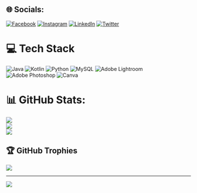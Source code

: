 
## 🌐 Socials:
[![Facebook](https://img.shields.io/badge/Facebook-%231877F2.svg?logo=Facebook&logoColor=white)](https://facebook.com/https://www.facebook.com/profile.php?id=100009657398315&mibextid=ZbWKwL) [![Instagram](https://img.shields.io/badge/Instagram-%23E4405F.svg?logo=Instagram&logoColor=white)](https://instagram.com/Niks_2801) [![LinkedIn](https://img.shields.io/badge/LinkedIn-%230077B5.svg?logo=linkedin&logoColor=white)](https://linkedin.com/in/https://www.linkedin.com/in/krishnakant-15a5b2249) [![Twitter](https://img.shields.io/badge/Twitter-%231DA1F2.svg?logo=Twitter&logoColor=white)](https://twitter.com/Niks_2801) 

# 💻 Tech Stack
![Java](https://img.shields.io/badge/java-%23ED8B00.svg?style=flat&logo=java&logoColor=white) ![Kotlin](https://img.shields.io/badge/kotlin-%230095D5.svg?style=flat&logo=kotlin&logoColor=white) ![Python](https://img.shields.io/badge/python-3670A0?style=flat&logo=python&logoColor=ffdd54)  ![MySQL](https://img.shields.io/badge/mysql-%2300f.svg?style=flat&logo=mysql&logoColor=white) ![Adobe Lightroom](https://img.shields.io/badge/Adobe%20Lightroom-31A8FF.svg?style=flat&logo=Adobe%20Lightroom&logoColor=white) ![Adobe Photoshop](https://img.shields.io/badge/adobephotoshop-%2331A8FF.svg?style=flat&logo=adobephotoshop&logoColor=white) ![Canva](https://img.shields.io/badge/Canva-%2300C4CC.svg?style=flat&logo=Canva&logoColor=white)
# 📊 GitHub Stats:
![](https://github-readme-stats.vercel.app/api?username=Niks2801&theme=react&hide_border=true&include_all_commits=true&count_private=true)<br/>
![](https://github-readme-streak-stats.herokuapp.com/?user=Niks2801&theme=react&hide_border=true)<br/>
![](https://github-readme-stats.vercel.app/api/top-langs/?username=Niks2801&theme=react&hide_border=true&include_all_commits=true&count_private=true&layout=compact)

## 🏆 GitHub Trophies
![](https://github-profile-trophy.vercel.app/?username=Niks2801&theme=tokyonight&no-frame=true&no-bg=false&margin-w=4)

---
[![](https://visitcount.itsvg.in/api?id=Niks2801&icon=1&color=9)](https://visitcount.itsvg.in)

<!-- Proudly created with GPRM ( https://gprm.itsvg.in ) -->
